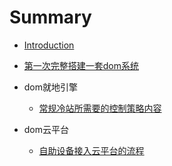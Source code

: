 # Summary

* [Introduction](README.md)
* [第一次完整搭建一套dom系统](first.md)

* dom就地引擎
  * [常规冷站所需要的控制策略内容](https://www.gitbook.com/book/bas-dom/domsystemmanual/edit#)
* dom云平台
  * [自助设备接入云平台的流程](zi-zhu-she-bei-jie-ru-yun-ping-tai-de-liu-cheng.md)



